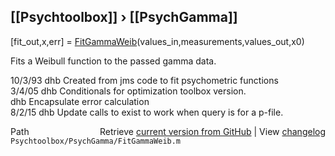 ## [[Psychtoolbox]] &#8250; [[PsychGamma]]

[fit\_out,x,err] = [FitGammaWeib](FitGammaWeib)(values\_in,measurements,values\_out,x0)  
  
Fits a Weibull function to the passed gamma data.  
  
10/3/93   dhb   Created from jms code to fit psychometric functions  
3/4/05  dhb     Conditionals for optimization toolbox version.  
            dhb     Encapsulate error calculation  
8/2/15    dhb   Update calls to exist to work when query is for a p-file.  




<div class="code_header" style="text-align:right;">
  <span style="float:left;">Path&nbsp;&nbsp;</span> <span class="counter">Retrieve <a href=
  "https://raw.github.com/Psychtoolbox-3/Psychtoolbox-3/beta/Psychtoolbox/PsychGamma/FitGammaWeib.m">current version from GitHub</a> | View <a href=
  "https://github.com/Psychtoolbox-3/Psychtoolbox-3/commits/beta/Psychtoolbox/PsychGamma/FitGammaWeib.m">changelog</a></span>
</div>
<div class="code">
  <code>Psychtoolbox/PsychGamma/FitGammaWeib.m</code>
</div>

